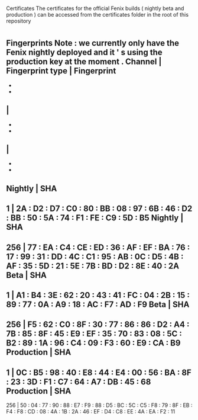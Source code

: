 #
Certificates
The
certificates
for
the
official
Fenix
builds
(
nightly
beta
and
production
)
can
be
accessed
from
the
certificates
folder
in
the
root
of
this
repository
#
Fingerprints
Note
:
we
currently
only
have
the
Fenix
nightly
deployed
and
it
'
s
using
the
production
key
at
the
moment
.
Channel
|
Fingerprint
type
|
Fingerprint
-
-
-
|
-
-
-
|
-
-
-
Nightly
|
SHA
-
1
|
2A
:
D2
:
D7
:
C0
:
80
:
BB
:
08
:
97
:
6B
:
46
:
D2
:
BB
:
50
:
5A
:
74
:
F1
:
FE
:
C9
:
5D
:
B5
Nightly
|
SHA
-
256
|
77
:
EA
:
C4
:
CE
:
ED
:
36
:
AF
:
EF
:
BA
:
76
:
17
:
99
:
31
:
DD
:
4C
:
C1
:
95
:
AB
:
0C
:
D5
:
4B
:
AF
:
35
:
5D
:
21
:
5E
:
7B
:
BD
:
D2
:
8E
:
40
:
2A
Beta
|
SHA
-
1
|
A1
:
B4
:
3E
:
62
:
20
:
43
:
41
:
FC
:
04
:
2B
:
15
:
89
:
77
:
0A
:
A9
:
18
:
AC
:
F7
:
AD
:
F9
Beta
|
SHA
-
256
|
F5
:
62
:
C0
:
8F
:
30
:
77
:
86
:
86
:
D2
:
A4
:
7B
:
85
:
8F
:
45
:
E9
:
EF
:
35
:
70
:
83
:
08
:
5C
:
B2
:
89
:
1A
:
96
:
C4
:
09
:
F3
:
60
:
E9
:
CA
:
B9
Production
|
SHA
-
1
|
0C
:
B5
:
98
:
40
:
E8
:
44
:
E4
:
00
:
56
:
BA
:
8F
:
23
:
3D
:
F1
:
C7
:
64
:
A7
:
DB
:
45
:
68
Production
|
SHA
-
256
|
50
:
04
:
77
:
90
:
88
:
E7
:
F9
:
88
:
D5
:
BC
:
5C
:
C5
:
F8
:
79
:
8F
:
EB
:
F4
:
F8
:
CD
:
08
:
4A
:
1B
:
2A
:
46
:
EF
:
D4
:
C8
:
EE
:
4A
:
EA
:
F2
:
11
